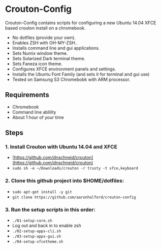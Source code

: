 Crouton-Config
==============

Crouton-Config contains scripts for configuring a new Ubuntu 14.04 XFCE based crouton install on a chromebook.

* No dotfiles (provide your own).
* Enables ZSH with OH-MY-ZSH..
* Installs command line and gui applications.
* Sets Numix window theme.
* Sets Solarized Dark terminal theme.
* Sets Faneza icon theme.
* Configures XFCE environment panels and settings.
* Installs the Ubuntu Font Family (and sets it for terminal and gui use)
* Tested on Samsung S3 Chromebobk with ARM processor.

Requirements
------------

* Chromebook
* Command line ablility
* About 1 hour of your time

Steps
-----

### 1. Install Crouton with Ubuntu 14.04 and XFCE

* [https://github.com/dnschneid/crouton](https://github.com/dnschneid/crouton)
* `sudo sh -e ~/Downloads/crouton -r trusty -t xfce,keyboard`

### 2. Clone this github project into $HOME/dotfiles:

* `sudo apt-get install -y git`
* `git clone https://github.com/aaronhalford/crouton-config`

### 3. Run the setup scripts in this order:

* `./01-setup-core.sh`
* Log out and back in to enable zsh
* `./02-setup-apps-cli.sh`
* `./03-setup-apps-gui.sh`
* `./04-setup-xfcetheme.sh`

